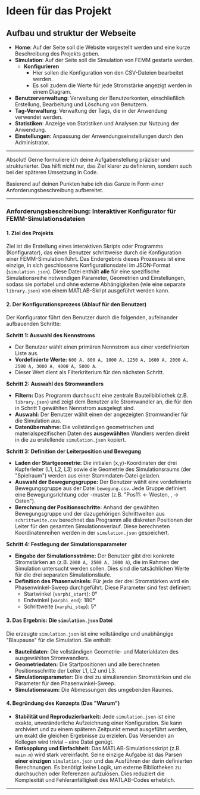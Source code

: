 # Ideen für das Projekt

## Aufbau und struktur der Webseite

- **Home**: Auf der Seite soll die Website vorgestellt werden und eine kurze Beschreibung des Projekts geben.
- **Simulation**: Auf der Seite soll die Simulation von FEMM gestarte werden.
  - **Konfigurieren**
    - Hier sollen die Konfiguration von den CSV-Dateien bearbeitet werden.
    - Es soll zudem die Werte für jede Stromstärke angezigt werden in einem Diagram.
- **Benutzerverwaltung**: Verwaltung der Benutzerkonten, einschließlich Erstellung, Bearbeitung und Löschung von Benutzern.
- **Tag-Verwaltung**: Verwaltung der Tags, die in der Anwendung verwendet werden.
- **Statistiken**: Anzeige von Statistiken und Analysen zur Nutzung der Anwendung.
- **Einstellungen**: Anpassung der Anwendungseinstellungen durch den Administrator.

---

Absolut! Gerne formuliere ich deine Aufgabenstellung präziser und strukturierter. Das hilft nicht nur, das Ziel klarer zu definieren, sondern auch bei der späteren Umsetzung in Code.

Basierend auf deinen Punkten habe ich das Ganze in Form einer Anforderungsbeschreibung aufbereitet.

---

### **Anforderungsbeschreibung: Interaktiver Konfigurator für FEMM-Simulationsdateien**

#### **1. Ziel des Projekts**

Ziel ist die Erstellung eines interaktiven Skripts oder Programms (Konfigurator), das einen Benutzer schrittweise durch die Konfiguration einer FEMM-Simulation führt. Das Endergebnis dieses Prozesses ist eine einzige, in sich geschlossene Konfigurationsdatei im JSON-Format (`simulation.json`). Diese Datei enthält **alle** für eine spezifische Simulationsreihe notwendigen Parameter, Geometrien und Einstellungen, sodass sie portabel und ohne externe Abhängigkeiten (wie eine separate `library.json`) von einem MATLAB-Skript ausgeführt werden kann.

#### **2. Der Konfigurationsprozess (Ablauf für den Benutzer)**

Der Konfigurator führt den Benutzer durch die folgenden, aufeinander aufbauenden Schritte:

**Schritt 1: Auswahl des Nennstroms**

- Der Benutzer wählt einen primären Nennstrom aus einer vordefinierten Liste aus.
- **Vordefinierte Werte:** `600 A, 800 A, 1000 A, 1250 A, 1600 A, 2000 A, 2500 A, 3000 A, 4000 A, 5000 A`.
- Dieser Wert dient als Filterkriterium für den nächsten Schritt.

**Schritt 2: Auswahl des Stromwandlers**

- **Filtern:** Das Programm durchsucht eine zentrale Bauteilbibliothek (z.B. `library.json`) und zeigt dem Benutzer alle Stromwandler an, die für den in Schritt 1 gewählten Nennstrom ausgelegt sind.
- **Auswahl:** Der Benutzer wählt einen der angezeigten Stromwandler für die Simulation aus.
- **Datenübernahme:** Die vollständigen geometrischen und materialspezifischen Daten des **ausgewählten** Wandlers werden direkt in die zu erstellende `simulation.json` kopiert.

**Schritt 3: Definition der Leiterposition und Bewegung**

- **Laden der Startgeometrie:** Die initialen (x,y)-Koordinaten der drei Kupferleiter (L1, L2, L3) sowie die Geometrie des Simulationsraums (der "Spielraum") werden aus einer Stammdaten-Datei geladen.
- **Auswahl der Bewegungsgruppe:** Der Benutzer wählt eine vordefinierte Bewegungsgruppe aus der Datei `bewegung.csv`. Jede Gruppe definiert eine Bewegungsrichtung oder -muster (z.B. "Pos11: ← Westen, , → Osten").
- **Berechnung der Positionsschritte:** Anhand der gewählten Bewegungsgruppe und der dazugehörigen Schrittweiten aus `schrittweite.csv` berechnet das Programm alle diskreten Positionen der Leiter für den gesamten Simulationsverlauf. Diese berechneten Koordinatenreihen werden in der `simulation.json` gespeichert.

**Schritt 4: Festlegung der Simulationsparameter**

- **Eingabe der Simulationsströme:** Der Benutzer gibt drei konkrete Stromstärken an (z.B. `2000 A, 2500 A, 3000 A`), die im Rahmen der Simulation untersucht werden sollen. Dies sind die tatsächlichen Werte für die drei separaten Simulationsläufe.
- **Definition des Phasenwinkels:** Für jede der drei Stromstärken wird ein Phasenwinkel-Sweep durchgeführt. Diese Parameter sind fest definiert:
  - Startwinkel (`varphi_start`): $0°$
  - Endwinkel (`varphi_end`): $180°$
  - Schrittweite (`varphi_step`): $5°$

#### **3. Das Ergebnis: Die `simulation.json` Datei**

Die erzeugte `simulation.json` ist eine vollständige und unabhängige "Blaupause" für die Simulation. Sie enthält:

- **Bauteildaten:** Die vollständigen Geometrie- und Materialdaten des ausgewählten Stromwandlers.
- **Geometriedaten:** Die Startpositionen und alle berechneten Positionsschritte der Leiter L1, L2 und L3.
- **Simulationsparameter:** Die drei zu simulierenden Stromstärken und die Parameter für den Phasenwinkel-Sweep.
- **Simulationsraum:** Die Abmessungen des umgebenden Raumes.

#### **4. Begründung des Konzepts (Das "Warum")**

- **Stabilität und Reproduzierbarkeit:** Jede `simulation.json` ist eine exakte, unveränderliche Aufzeichnung einer Konfiguration. Sie kann archiviert und zu einem späteren Zeitpunkt erneut ausgeführt werden, um exakt die gleichen Ergebnisse zu erzielen. Das Versenden an Kollegen wird trivial – eine Datei genügt.
- **Entkopplung und Einfachheit:** Das MATLAB-Simulationsskript (z.B. `main.m`) wird stark vereinfacht. Seine einzige Aufgabe ist das Parsen **einer einzigen** `simulation.json` und das Ausführen der darin definierten Berechnungen. Es benötigt keine Logik, um externe Bibliotheken zu durchsuchen oder Referenzen aufzulösen. Dies reduziert die Komplexität und Fehleranfälligkeit des MATLAB-Codes erheblich.

---
